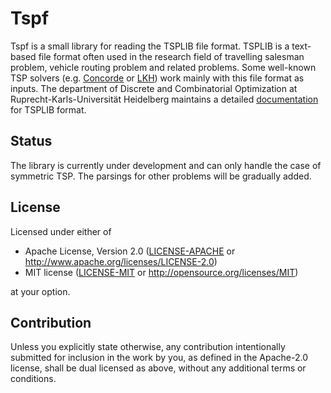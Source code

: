 # Tspf

Tspf is a small library for reading the TSPLIB file format. TSPLIB is a text-based file format often used in the research field of travelling salesman problem, vehicle routing problem and related problems. Some well-known TSP solvers (e.g. [Concorde](http://www.math.uwaterloo.ca/tsp/concorde/index.html) or [LKH](http://webhotel4.ruc.dk/~keld/research/LKH/)) work mainly with this file format as inputs. The department of Discrete and Combinatorial Optimization at Ruprecht-Karls-Universität Heidelberg maintains a detailed [documentation](http://comopt.ifi.uni-heidelberg.de/software/TSPLIB95/) for TSPLIB format.

## Status
The library is currently under development and can only handle the case of symmetric TSP. The parsings for other problems will be gradually added.

## License

Licensed under either of

 * Apache License, Version 2.0
   ([LICENSE-APACHE](LICENSE-APACHE) or http://www.apache.org/licenses/LICENSE-2.0)
 * MIT license
   ([LICENSE-MIT](LICENSE-MIT) or http://opensource.org/licenses/MIT)

at your option.

## Contribution

Unless you explicitly state otherwise, any contribution intentionally submitted
for inclusion in the work by you, as defined in the Apache-2.0 license, shall be
dual licensed as above, without any additional terms or conditions.

